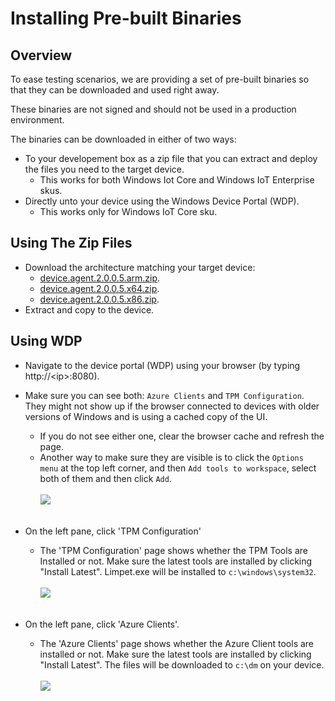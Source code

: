 # Installing Pre-built Binaries

## Overview

To ease testing scenarios, we are providing a set of pre-built binaries so that they can be downloaded and used right away.

These binaries are not signed and should not be used in a production environment.

The binaries can be downloaded in either of two ways:
- To your developement box as a zip file that you can extract and deploy the files you need to the target device.
    - This works for both Windows Iot Core and Windows IoT Enterprise skus.
- Directly unto your device using the Windows Device Portal (WDP).
    - This works only for Windows IoT Core sku.

## Using The Zip Files

- Download the architecture matching your target device:
    - [device.agent.2.0.0.5.arm.zip](../../downloads/device.agent.2.0.0.5.arm.zip).
    - [device.agent.2.0.0.5.x64.zip](../../downloads/device.agent.2.0.0.5.x64.zip).
    - [device.agent.2.0.0.5.x86.zip](../../downloads/device.agent.2.0.0.5.x86.zip).
- Extract and copy to the device.

## Using WDP

- Navigate to the device portal (WDP) using your browser (by typing http://&lt;ip&gt;:8080).
- Make sure you can see both: `Azure Clients` and `TPM Configuration`. They might not show up if the browser connected to devices with older versions of Windows and is using a cached copy of the UI.
    - If you do not see either one, clear the browser cache and refresh the page.
    - Another way to make sure they are visible is to click the `Options menu` at the top left corner, and then `Add tools to workspace`, select both of them and then click `Add`.
    <br/><br/><img src="wdp-menu.png" /><br/><br/>

- On the left pane, click 'TPM Configuration'
    - The 'TPM Configuration' page shows whether the TPM Tools are Installed or not. Make sure the latest tools are installed by clicking "Install Latest". Limpet.exe will be installed to `c:\windows\system32`.
      <br/><br/><img src="wdp-limpet-0.png"/><br/><br/>

- On the left pane, click 'Azure Clients'.
    - The 'Azure Clients' page shows whether the Azure Client tools are installed or not. Make sure the latest tools are installed by clicking "Install Latest". The files will be downloaded to `c:\dm` on your device.
      <br/><br/><img src="wdp-device-agent-0.png"/><br/><br/>
